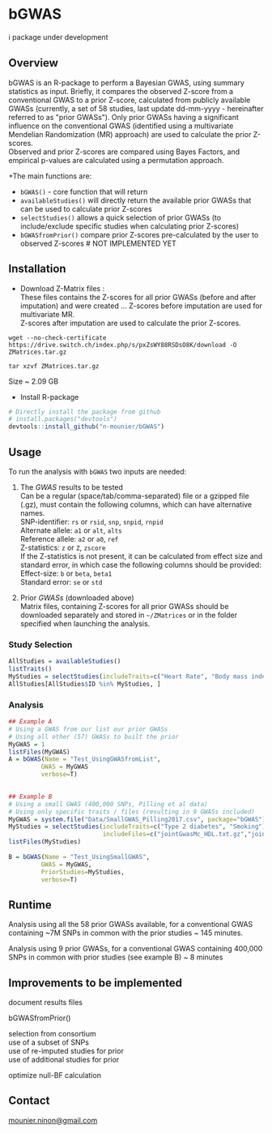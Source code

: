 
# bGWAS
[//]:========================================

:information_source: package under development

## Overview
[//]:-------------------------------

bGWAS is an R-package to perform a Bayesian GWAS, using summary statistics as input. Briefly, it compares the observed Z-score from a conventional GWAS to a prior Z-score, calculated from publicly available GWASs (currently, a set of 58 studies, last update dd-mm-yyyy - hereinafter referred to as "prior GWASs"). Only prior GWASs having a significant influence on the conventional GWAS (identified using a multivariate Mendelian Randomization (MR) approach) are used to calculate the prior Z-scores.          
Observed and prior Z-scores are compared using Bayes Factors, and empirical p-values are calculated using a permutation approach.   

+The main functions are:
-   `bGWAS()` -  core function that will return 
-   `availableStudies()` will directly return the available prior GWASs that can be used to calculate prior Z-scores
-   `selectStudies()` allows a quick selection of prior GWASs (to include/exclude specific studies when calculating prior Z-scores)
-   `bGWASfromPrior()` compare prior Z-scores pre-calculated by the user to observed Z-scores # NOT IMPLEMENTED YET


## Installation
[//]:-------------------------------


* Download Z-Matrix files :   
These files contains the Z-scores for all prior GWASs (before and after imputation) and were created ... 
Z-scores before imputation are used for multivariate MR.  
Z-scores after imputation are used to calculate the prior Z-scores. 

`wget --no-check-certificate https://drive.switch.ch/index.php/s/pxZsWY88RSDsO8K/download -O ZMatrices.tar.gz`    

`tar xzvf ZMatrices.tar.gz`

Size ~ 2.09 GB   
  

* Install R-package
``` r
# Directly install the package from github
# install.packages("devtools")
devtools::install_github("n-mounier/bGWAS")
```


## Usage
[//]:-------------------------------

To run the analysis with `bGWAS` two inputs are needed:

1. The *GWAS* results to be tested   
Can be a regular (space/tab/comma-separated) file or a gzipped file (.gz), must contain the following columns, which can have alternative names.  
SNP-identifier:  `rs` or `rsid`, `snp`, `snpid`, `rnpid`    
Alternate allele:  `a1` or `alt`, `alts`    
Reference allele: `a2` or `a0`, `ref`    
Z-statistics: `z` or `Z`, `zscore`      
If the Z-statistics is not present, it can be calculated from effect size and standard error, in which case the following columns should be provided:
Effect-size: `b` or `beta`, `beta1`    
Standard error:  `se` or `std`     

2. Prior *GWASs* (downloaded above)   
Matrix files, containing Z-scores for all prior GWASs should be downloaded separately and stored in `~/ZMatrices` or in the folder specified when launching the analysis.
 
<!---  Format?
Can I add one more?--->


### Study Selection
``` r
AllStudies = availableStudies()
listTraits()
MyStudies = selectStudies(includeTraits=c("Heart Rate", "Body mass index", "Smoking"))
AllStudies[AllStudies$ID %in% MyStudies, ]
```

### Analysis
``` r
## Example A
# Using a GWAS from our list our prior GWASs
# Using all other (57) GWASs to built the prior
MyGWAS = 1
listFiles(MyGWAS)
A = bGWAS(Name = "Test_UsingGWASfromList",
         GWAS = MyGWAS
         verbose=T)
         

## Example B
# Using a small GWAS (400,000 SNPs, Pilling et al data)
# Using only specific traits / files (resulting in 9 GWASs included)
MyGWAS = system.file("Data/SmallGWAS_Pilling2017.csv", package="bGWAS")
MyStudies = selectStudies(includeTraits=c("Type 2 diabetes", "Smoking"),    
                          includeFiles=c("jointGwasMc_HDL.txt.gz","jointGwasMc_LDL.txt.gz"))
listFiles(MyStudies)
 
B = bGWAS(Name = "Test_UsingSmallGWAS",
         GWAS = MyGWAS,
         PriorStudies=MyStudies,
         verbose=T)        
```


## Runtime
[//]:-------------------------------

Analysis using all the 58 prior GWASs available, for a conventional GWAS containing ~7M SNPs in common with the prior studies ~ 145 minutes.

Analysis using 9 prior GWASs, for a conventional GWAS containing 400,000 SNPs in common with prior studies (see example B) ~ 8 minutes


## Improvements to be implemented
[//]:-------------------------------

document results files    

bGWASfromPrior()    

selection from consortium    
use of a subset of SNPs   
use of re-imputed studies for prior   
use of additional studies for prior   

optimize null-BF calculation




## Contact
<mounier.ninon@gmail.com>
